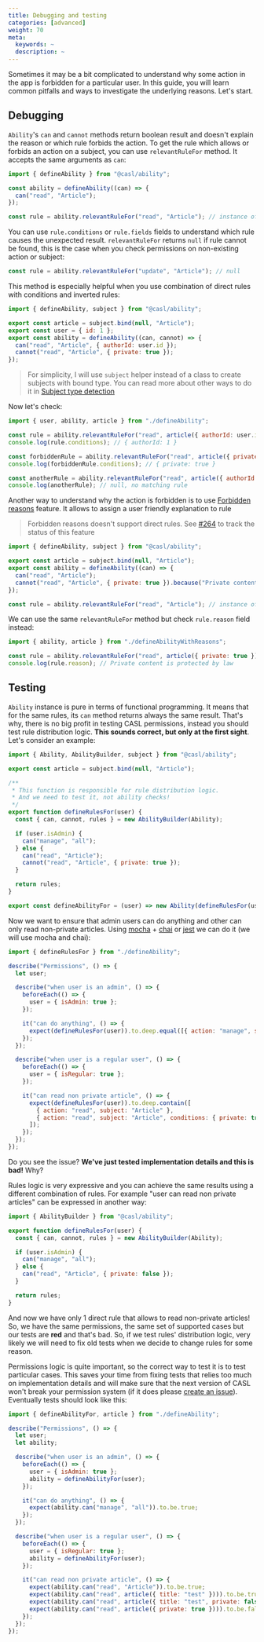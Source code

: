```yaml
---
title: Debugging and testing
categories: [advanced]
weight: 70
meta:
  keywords: ~
  description: ~
---
```


Sometimes it may be a bit complicated to understand why some action in the app is forbidden for a particular user. In this guide, you will learn common pitfalls and ways to investigate the underlying reasons. Let's start.

## Debugging

`Ability`'s `can` and `cannot` methods return boolean result and doesn't explain the reason or which rule forbids the action. To get the rule which allows or forbids an action on a subject, you can use `relevantRuleFor` method. It accepts the same arguments as `can`:

```js
import { defineAbility } from "@casl/ability";

const ability = defineAbility((can) => {
  can("read", "Article");
});

const rule = ability.relevantRuleFor("read", "Article"); // instance of internal `Rule` class
```

You can use `rule.conditions` or `rule.fields` fields to understand which rule causes the unexpected result. `relevantRuleFor` returns `null` if rule cannot be found, this is the case when you check permissions on non-existing action or subject:

```js
const rule = ability.relevantRuleFor("update", "Article"); // null
```

This method is especially helpful when you use combination of direct rules with conditions and inverted rules:

```js @{data-filename="defineAbility.js"}
import { defineAbility, subject } from "@casl/ability";

export const article = subject.bind(null, "Article");
export const user = { id: 1 };
export const ability = defineAbility((can, cannot) => {
  can("read", "Article", { authorId: user.id });
  cannot("read", "Article", { private: true });
});
```

> For simplicity, I will use `subject` helper instead of a class to create subjects with bound type. You can read more about other ways to do it in [Subject type detection](../../guide/subject-type-detection)

Now let's check:

```js
import { user, ability, article } from "./defineAbility";

const rule = ability.relevantRuleFor("read", article({ authorId: user.id }));
console.log(rule.conditions); // { authorId: 1 }

const forbiddenRule = ability.relevantRuleFor("read", article({ private: true }));
console.log(forbiddenRule.conditions); // { private: true }

const anotherRule = ability.relevantRuleFor("read", article({ authorId: 2 }));
console.log(anotherRule); // null, no matching rule
```

Another way to understand why the action is forbidden is to use [Forbidden reasons](../../guide/intro#forbidden-reasons) feature. It allows to assign a user friendly explanation to rule

> Forbidden reasons doesn't support direct rules. See [#264](https://github.com/stalniy/casl/issues/264) to track the status of this feature

```js @{data-filename="defineAbilityWithReasons.js"}
import { defineAbility, subject } from "@casl/ability";

export const article = subject.bind(null, "Article");
export const ability = defineAbility((can) => {
  can("read", "Article");
  cannot("read", "Article", { private: true }).because("Private content is protected by law");
});

const rule = ability.relevantRuleFor("read", "Article"); // instance of internal `Rule` class
```

We can use the same `relevantRuleFor` method but check `rule.reason` field instead:

```js
import { ability, article } from "./defineAbilityWithReasons";

const rule = ability.relevantRuleFor("read", article({ private: true }));
console.log(rule.reason); // Private content is protected by law
```

## Testing

`Ability` instance is pure in terms of functional programming. It means that for the same rules, its `can` method returns always the same result. That's why, there is no big profit in testing CASL permissions, instead you should test rule distribution logic. **This sounds correct, but only at the first sight**. Let's consider an example:

```js @{data-filename="defineAbility.js"}
import { Ability, AbilityBuilder, subject } from "@casl/ability";

export const article = subject.bind(null, "Article");

/**
 * This function is responsible for rule distribution logic.
 * And we need to test it, not ability checks!
 */
export function defineRulesFor(user) {
  const { can, cannot, rules } = new AbilityBuilder(Ability);

  if (user.isAdmin) {
    can("manage", "all");
  } else {
    can("read", "Article");
    cannot("read", "Article", { private: true });
  }

  return rules;
}

export const defineAbilityFor = (user) => new Ability(defineRulesFor(user));
```

Now we want to ensure that admin users can do anything and other can only read non-private articles. Using [mocha] + [chai] or [jest] we can do it (we will use mocha and chai):

```js
import { defineRulesFor } from "./defineAbility";

describe("Permissions", () => {
  let user;

  describe("when user is an admin", () => {
    beforeEach(() => {
      user = { isAdmin: true };
    });

    it("can do anything", () => {
      expect(defineRulesFor(user)).to.deep.equal([{ action: "manage", subject: "all" }]);
    });
  });

  describe("when user is a regular user", () => {
    beforeEach(() => {
      user = { isRegular: true };
    });

    it("can read non private article", () => {
      expect(defineRulesFor(user)).to.deep.contain([
        { action: "read", subject: "Article" },
        { action: "read", subject: "Article", conditions: { private: true }, inverted: true },
      ]);
    });
  });
});
```

Do you see the issue? **We've just tested implementation details and this is bad!** Why?

Rules logic is very expressive and you can achieve the same results using a different combination of rules. For example "user can read non private articles" can be expressed in another way:

```js
import { AbilityBuilder } from "@casl/ability";

export function defineRulesFor(user) {
  const { can, cannot, rules } = new AbilityBuilder(Ability);

  if (user.isAdmin) {
    can("manage", "all");
  } else {
    can("read", "Article", { private: false });
  }

  return rules;
}
```

And now we have only 1 direct rule that allows to read non-private articles! So, we have the same permissions, the same set of supported cases but our tests are **red** and that's bad. So, if we test rules' distribution logic, very likely we will need to fix old tests when we decide to change rules for some reason.

Permissions logic is quite important, so the correct way to test it is to test particular cases. This saves your time from fixing tests that relies too much on implementation details and will make sure that the next version of CASL won't break your permission system (if it does please [create an issue](https://github.com/stalniy/casl/issues/new)). Eventually tests should look like this:

```js
import { defineAbilityFor, article } from "./defineAbility";

describe("Permissions", () => {
  let user;
  let ability;

  describe("when user is an admin", () => {
    beforeEach(() => {
      user = { isAdmin: true };
      ability = defineAbilityFor(user);
    });

    it("can do anything", () => {
      expect(ability.can("manage", "all")).to.be.true;
    });
  });

  describe("when user is a regular user", () => {
    beforeEach(() => {
      user = { isRegular: true };
      ability = defineAbilityFor(user);
    });

    it("can read non private article", () => {
      expect(ability.can("read", "Article")).to.be.true;
      expect(ability.can("read", article({ title: "test" }))).to.be.true;
      expect(ability.can("read", article({ title: "test", private: false }))).to.be.true;
      expect(ability.can("read", article({ private: true }))).to.be.false;
    });
  });
});
```

[mocha]: https://mochajs.org/
[chai]: http://chaijs.com/
[jest]: https://jestjs.io/
